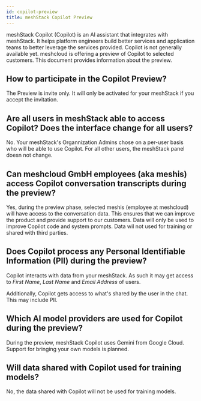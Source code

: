 ```yaml
---
id: copilot-preview
title: meshStack Copilot Preview
---
```


meshStack Copilot (Copilot) is an AI assistant that integrates with meshStack.
It helps platform engineers build better services and application teams to better leverage the services provided.
Copilot is not generally available yet. meshcloud is offering a preview of Copilot to selected customers. 
This document provides information about the preview.

## How to participate in the Copilot Preview?

The Preview is invite only. It will only be activated for your meshStack if you accept the invitation.

## Are all users in meshStack able to access Copilot? Does the interface change for all users?

No. Your meshStack's Organnization Admins chose on a per-user basis who will be able to use Copilot. For all other users, the meshStack panel doesn not change.  

## Can meshcloud GmbH employees (aka meshis) access Copilot conversation transcripts during the preview?

Yes, during the preview phase, selected meshis (employee at meshcloud) will have access to the conversation data. 
This ensures that we can improve the product and provide support to our customers. 
Data will only be used to improve Copilot code and system prompts. 
Data wil not used for training or shared with third parties.

## Does Copilot process any Personal Identifiable Information (PII) during the preview?

Copilot interacts with data from your meshStack. As such it may get access to *First Name*, *Last Name* and *Email Address* of users.

Additionally, Copilot gets access to what's shared by the user in the chat. This may include PII.

## Which AI model providers are used for Copilot during the preview?

During the preview, meshStack Copilot uses Gemini from Google Cloud. Support for bringing your own models is planned.

## Will data shared with Copilot used for training models?

No, the data shared with Copilot will not be used for training models.
